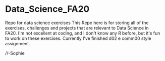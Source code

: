 # Data_Science_FA20
Repo for data science exercises
This Repo here is for storing all of the exercises, challenges and projects that are relevant to Data Science in FA20. I'm not excellent at coding, and I don't know any R before, but it's fun to work on these exercises. 
Currently I've finished d02 e comm00 style assignment. 

//-Sophie